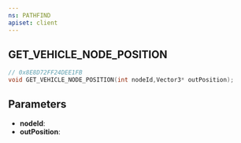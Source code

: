 ```yaml
---
ns: PATHFIND
apiset: client
---
```

## GET_VEHICLE_NODE_POSITION

```c
// 0x8E8D72FF24DEE1FB
void GET_VEHICLE_NODE_POSITION(int nodeId,Vector3* outPosition);
```


## Parameters
* **nodeId**:
* **outPosition**: